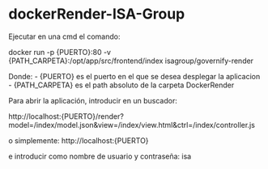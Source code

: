 # dockerRender-ISA-Group

Ejecutar en una cmd el comando:

docker run -p {PUERTO}:80 -v {PATH_CARPETA}:/opt/app/src/frontend/index isagroup/governify-render

Donde: 
	- {PUERTO} es el puerto en el que se desea desplegar la aplicacion
	- {PATH_CARPETA} es el path absoluto de la carpeta DockerRender

Para abrir la aplicación, introducir en un buscador:

http://localhost:{PUERTO}/render?model=/index/model.json&view=/index/view.html&ctrl=/index/controller.js

o simplemente: http://localhost:{PUERTO}

e introducir como nombre de usuario y contraseña: isa
